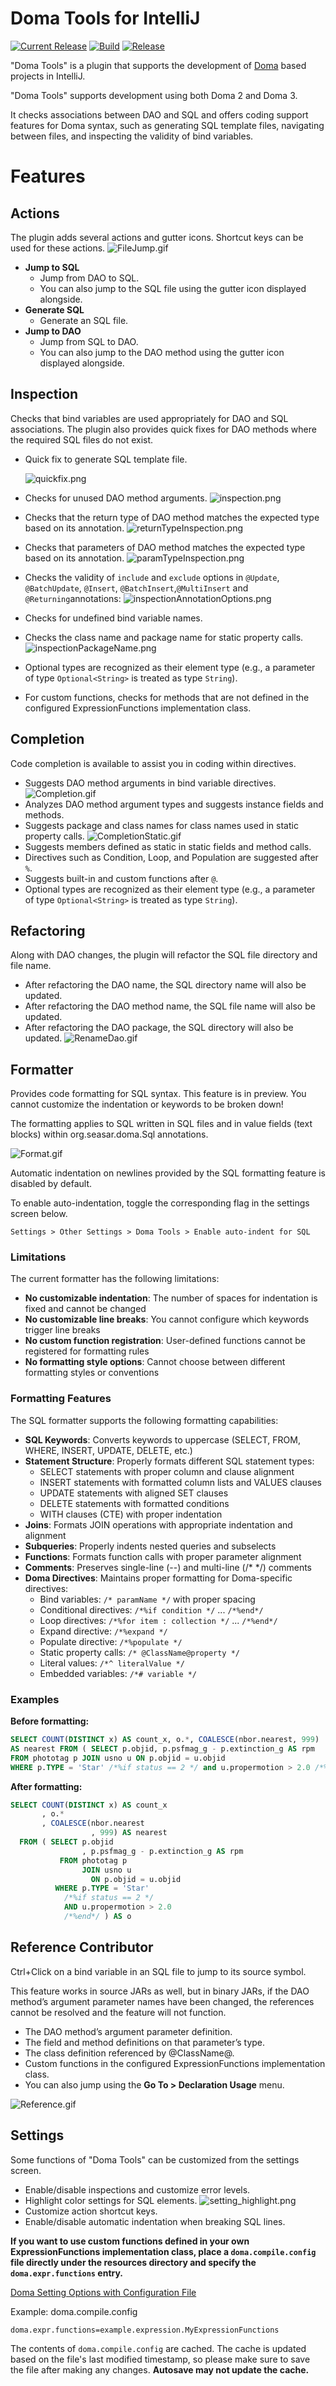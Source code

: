 # Doma Tools for IntelliJ
[![Current Release](https://img.shields.io/badge/release-Marketplace-orange.svg?style=flat-square)](https://plugins.jetbrains.com/plugin/26701-doma-tools)
[![Build](https://github.com/domaframework/doma-tools-for-intellij/actions/workflows/build.yml/badge.svg?branch=main&event=push)](https://github.com/domaframework/doma-tools-for-intellij/actions/workflows/build.yml)
[![Release](https://github.com/domaframework/doma-tools-for-intellij/actions/workflows/release.yml/badge.svg?event=release)](https://github.com/domaframework/doma-tools-for-intellij/actions/workflows/release.yml)

<!-- Plugin description -->
"Doma Tools" is a plugin that supports the development of [Doma](https://github.com/domaframework/doma) based projects in IntelliJ.

"Doma Tools" supports development using both Doma 2 and Doma 3.

It checks associations between DAO and SQL and offers coding support features for Doma syntax,
such as generating SQL template files, navigating between files, and inspecting the validity of bind variables.

<!-- Plugin description end -->

# Features

## Actions
The plugin adds several actions and gutter icons.
Shortcut keys can be used for these actions.
![FileJump.gif](images/gif/FileJump.gif)

- **Jump to SQL**
  - Jump from DAO to SQL.
  - You can also jump to the SQL file using the gutter icon displayed alongside.
- **Generate SQL**
  - Generate an SQL file.
- **Jump to DAO**
  - Jump from SQL to DAO.
  - You can also jump to the DAO method using the gutter icon displayed alongside.

## Inspection
Checks that bind variables are used appropriately for DAO and SQL associations.
The plugin also provides quick fixes for DAO methods where the required SQL files do not exist.

- Quick fix to generate SQL template file.

  ![quickfix.png](images/quickfix.png)
- Checks for unused DAO method arguments.
  ![inspection.png](images/inspection.png)
- Checks that the return type of DAO method matches the expected type based on its annotation.
  ![returnTypeInspection.png](images/returnTypeInspection.png)
- Checks that parameters of DAO method matches the expected type based on its annotation.
  ![paramTypeInspection.png](images/paramTypeInspection.png)
- Checks the validity of `include` and `exclude` options in `@Update`, `@BatchUpdate`, `@Insert`, `@BatchInsert`,`@MultiInsert`  and `@Returning`annotations:
  ![inspectionAnnotationOptions.png](images/inspectionAnnotationOptions.png)
- Checks for undefined bind variable names.
- Checks the class name and package name for static property calls.
  ![inspectionPackageName.png](images/inspectionPackageName.png)
- Optional types are recognized as their element type (e.g., a parameter of type `Optional<String>` is treated as type `String`).
- For custom functions, checks for methods that are not defined in the configured ExpressionFunctions implementation class.


## Completion
Code completion is available to assist you in coding within directives.

- Suggests DAO method arguments in bind variable directives.
  ![Completion.gif](images/gif/Completion.gif)
- Analyzes DAO method argument types and suggests instance fields and methods.
- Suggests package and class names for class names used in static property calls.
  ![CompletionStatic.gif](images/gif/CompletionStatic.gif)
- Suggests members defined as static in static fields and method calls.
- Directives such as Condition, Loop, and Population are suggested after `%`.
- Suggests built-in and custom functions after `@`.
- Optional types are recognized as their element type (e.g., a parameter of type `Optional<String>` is treated as type `String`).

## Refactoring
Along with DAO changes, the plugin will refactor the SQL file directory and file name.

- After refactoring the DAO name, the SQL directory name will also be updated.
- After refactoring the DAO method name, the SQL file name will also be updated.
- After refactoring the DAO package, the SQL directory will also be updated.
![RenameDao.gif](images/gif/RenameDao.gif)

## Formatter
Provides code formatting for SQL syntax.
This feature is in preview. You cannot customize the indentation or keywords to be broken down!

The formatting applies to SQL written in SQL files and in value fields (text blocks) within org.seasar.doma.Sql annotations.

![Format.gif](images/gif/Format.gif)

Automatic indentation on newlines provided by the SQL formatting feature is disabled by default.

To enable auto-indentation, toggle the corresponding flag in the settings screen below.

`Settings > Other Settings > Doma Tools > Enable auto-indent for SQL`

### Limitations
The current formatter has the following limitations:

- **No customizable indentation**: The number of spaces for indentation is fixed and cannot be changed
- **No customizable line breaks**: You cannot configure which keywords trigger line breaks
- **No custom function registration**: User-defined functions cannot be registered for formatting rules
- **No formatting style options**: Cannot choose between different formatting styles or conventions

### Formatting Features
The SQL formatter supports the following formatting capabilities:

- **SQL Keywords**: Converts keywords to uppercase (SELECT, FROM, WHERE, INSERT, UPDATE, DELETE, etc.)
- **Statement Structure**: Properly formats different SQL statement types:
  - SELECT statements with proper column and clause alignment
  - INSERT statements with formatted column lists and VALUES clauses
  - UPDATE statements with aligned SET clauses
  - DELETE statements with formatted conditions
  - WITH clauses (CTE) with proper indentation
- **Joins**: Formats JOIN operations with appropriate indentation and alignment
- **Subqueries**: Properly indents nested queries and subselects
- **Functions**: Formats function calls with proper parameter alignment
- **Comments**: Preserves single-line (--) and multi-line (/* */) comments
- **Doma Directives**: Maintains proper formatting for Doma-specific directives:
  - Bind variables: `/* paramName */` with proper spacing
  - Conditional directives: `/*%if condition */` ... `/*%end*/`
  - Loop directives: `/*%for item : collection */` ... `/*%end*/`
  - Expand directive: `/*%expand */`
  - Populate directive: `/*%populate */`
  - Static property calls: `/* @ClassName@property */`
  - Literal values: `/*^ literalValue */`
  - Embedded variables: `/*# variable */`

### Examples

**Before formatting:**
```sql
SELECT COUNT(DISTINCT x) AS count_x, o.*, COALESCE(nbor.nearest, 999)
AS nearest FROM ( SELECT p.objid, p.psfmag_g - p.extinction_g AS rpm
FROM phototag p JOIN usno u ON p.objid = u.objid
WHERE p.TYPE = 'Star' /*%if status == 2 */ and u.propermotion > 2.0 /*%end*/ ) as o
```

**After formatting:**
```sql
SELECT COUNT(DISTINCT x) AS count_x
       , o.*
       , COALESCE(nbor.nearest
                  , 999) AS nearest
  FROM ( SELECT p.objid
                , p.psfmag_g - p.extinction_g AS rpm
           FROM phototag p
                JOIN usno u
                  ON p.objid = u.objid
          WHERE p.TYPE = 'Star'
            /*%if status == 2 */
            AND u.propermotion > 2.0
            /*%end*/ ) AS o
```

## Reference Contributor
Ctrl+Click on a bind variable in an SQL file to jump to its source symbol.

This feature works in source JARs as well, but in binary JARs, if the DAO method’s argument parameter names have been changed, the references cannot be resolved and the feature will not function.

- The DAO method’s argument parameter definition.
- The field and method definitions on that parameter’s type.
- The class definition referenced by @ClassName@.
- Custom functions in the configured ExpressionFunctions implementation class.
- You can also jump using the **Go To > Declaration Usage** menu.

![Reference.gif](images/gif/Reference.gif)

## Settings
Some functions of "Doma Tools" can be customized from the settings screen.

- Enable/disable inspections and customize error levels.
- Highlight color settings for SQL elements.
![setting_highlight.png](images/setting_highlight.png)
- Customize action shortcut keys.
- Enable/disable automatic indentation when breaking SQL lines.

**If you want to use custom functions defined in your own ExpressionFunctions implementation class,
place a `doma.compile.config` file directly under the resources directory and specify the `doma.expr.functions` entry.**

[Doma Setting Options with Configuration File](https://doma.readthedocs.io/en/stable/annotation-processing/#setting-options-with-configuration-file)

Example: doma.compile.config
```properties
doma.expr.functions=example.expression.MyExpressionFunctions
```

The contents of `doma.compile.config` are cached.
The cache is updated based on the file's last modified timestamp, so please make sure to save the file after making any changes.
**Autosave may not update the cache.**
